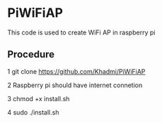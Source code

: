 # PiWiFiAP
This code is used to create WiFi AP in raspberry pi 

Procedure 
---------
1 git clone https://github.com/Khadmi/PiWiFiAP

2 Raspberry pi should have internet connetion

3 chmod +x install.sh

4 sudo ./install.sh
